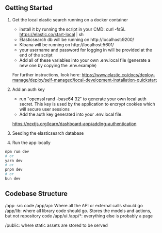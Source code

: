 ## Getting Started

1) Get the local elastic search running on a docker container
    - install it by running the script in your CMD: curl -fsSL https://elastic.co/start-local | sh
    - Elasticsearch db will be running on http://localhost:9200/
    - Kibana will be running on http://localhost:5601/
    - your username and password for logging in will be provided at the end of the script
    - Add all of these variables into your own .env.local file (generate a new one by copying the .env.example)

    For further instructions, look here: https://www.elastic.co/docs/deploy-manage/deploy/self-managed/local-development-installation-quickstart

2) Add an auth key
    - run "openssl rand -base64 32" to generate your own local auth secret. This key is used by the application to encrypt cookies which will secure user sessions
    - Add the auth key generated into your .env.local file. 

    https://nextjs.org/learn/dashboard-app/adding-authentication

3) Seeding the elasticsearch database


3) Run the app locally

```bash
npm run dev
# or
yarn dev
# or
pnpm dev
# or
bun dev
```

## Codebase Structure

/app: src code
/app/api: Where all the API or external calls should go
/app/lib: where all library code should go. Stores the models and actions, but not repository code
/app/ui
/app/*: everything else is probably a page

/public: where static assets are stored to be served